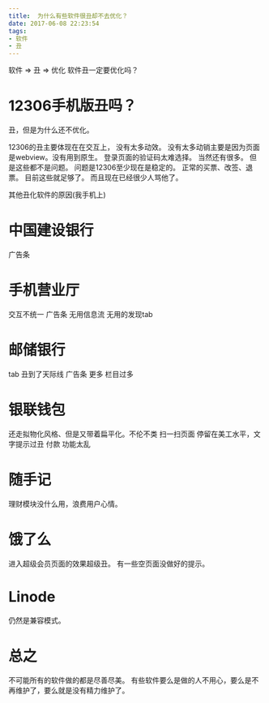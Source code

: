 ```yaml
---
title:  为什么有些软件很丑却不去优化？
date: 2017-06-08 22:23:54
tags: 
- 软件
- 丑
---
```


软件 => 丑 => 优化
软件丑一定要优化吗？
<!--more-->

# 12306手机版丑吗？
丑，但是为什么还不优化。

12306的丑主要体现在在交互上， 没有太多动效。
没有太多动销主要是因为页面是webview。没有用到原生。
登录页面的验证码太难选择。
当然还有很多。
但是这些都不是问题。
问题是12306至少现在是稳定的。
正常的买票、改签、退票。
目前这些就足够了。
而且现在已经很少人骂他了。

其他丑化软件的原因(我手机上)
#  中国建设银行
广告条

# 手机营业厅
交互不统一
广告条
无用信息流
无用的发现tab

# 邮储银行
tab 丑到了天际线
广告条
更多 栏目过多

# 银联钱包
还走拟物化风格、但是又带着扁平化。不伦不类
扫一扫页面 停留在美工水平，文字提示过丑
付款
功能太乱

# 随手记
理财模块没什么用，浪费用户心情。

# 饿了么
进入超级会员页面的效果超级丑。
有一些空页面没做好的提示。

# Linode
仍然是兼容模式。

# 总之
不可能所有的软件做的都是尽善尽美。
有些软件要么是做的人不用心，要么是不再维护了，要么就是没有精力维护了。

